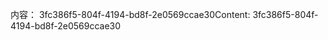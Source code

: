 <span data-ttu-id="601a9-101">内容： 3fc386f5-804f-4194-bd8f-2e0569ccae30</span><span class="sxs-lookup"><span data-stu-id="601a9-101">Content: 3fc386f5-804f-4194-bd8f-2e0569ccae30</span></span>